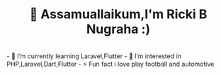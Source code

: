 <h1 align="center">👋 Assamuallaikum,I'm Ricki B Nugraha :) </h1>
<br>
- 🌱 I’m currently learning Laravel,Flutter
- 👯 I’m interested in PHP,Laravel,Dart,Flutter
- ⚡ Fun fact i love play football and automotive 

